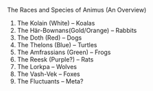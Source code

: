 The Races and Species of Animus (An Overview)
1. The Kolain (White) – Koalas
2. The Här-Bownans(Gold/Orange) – Rabbits
3. The Doth (Red) – Dogs
4. The Thelons (Blue) – Turtles
5. The Amfrassians (Green) – Frogs
6. The Reesk (Purple?) – Rats
7. The Lorkpa – Wolves
8. The Vash-Vek – Foxes
9. The Fluctuants – Meta?


